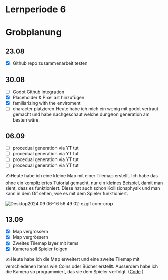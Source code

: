 # Lernperiode 6
# Grobplanung
## 23.08
- [X] Github repo zusammenarbeit testen

## 30.08
- [ ] Godot Github integration
- [X] Placeholder & Pixel art hinzufügen
- [X] familiarizing with the enviroment
- [ ] character platzieren
Heute habe ich mich ein wenig mit godot vertraut gemacht und habe nachgeschaut welche dungeon generation am besten wäre.

## 06.09
- [ ] procedual generation via YT tut
- [ ] procedual generation via YT tut
- [ ] procedual generation via YT tut
- [ ] procedual generation via YT tut
      
✍️Heute habe ich eine kleine Map mit einer Tilemap erstellt. Ich habe das ohne ein kompliziertes Tutorial gemacht, nur ein kleines Beispiel, damit man sieht, dass es funktioniert. 
Diese hat auch schon Kollisionsphysik und man kann in dem Gif sehen, wie es mit dem Spieler funktioniert.

![Desktop2024 09 06-16 56 49 02-ezgif com-crop](https://github.com/user-attachments/assets/475f7a60-e375-44c3-816d-e61d82b41b62)

## 13.09
- [X] Map vergrössern
- [X] Map vergrössern
- [X] Zweites Tilemap layer mit items
- [X] Kamera soll Spieler folgen
       
✍️Heute habe ich die Map erweitert und eine zweite Tilemap mit verschiedenen Items wie Coins oder Bücher erstellt. Ausserdem habe ich die Kamera so programmiert, das sie dem Spieler verfolgt. ([Code](https://github.com/muicmateo/Godot) )
